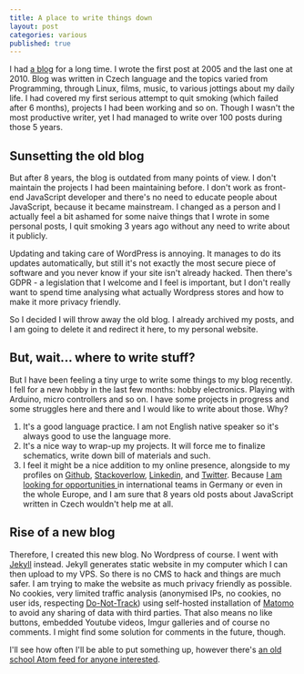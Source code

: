 ```yaml
---
title: A place to write things down
layout: post
categories: various
published: true
---
```


I had [a blog](https://zapisnik.pepiino.cz) for a long time. I wrote the first post at 2005 and the last one at 2010. Blog was written in Czech language and the topics varied from Programming, through Linux, films, music, to various jottings about my daily life. I had covered my first serious attempt to quit smoking (which failed after 6 months), projects I had been working and so on. Though I wasn't the most productive writer, yet I had managed to write over 100 posts during those 5 years.


## Sunsetting the old blog

But after 8 years, the blog is outdated from many points of view. I don't maintain the projects I had been maintaining before. I don't work as front-end JavaScript developer and there's no need to educate people about JavaScript, because it became mainstream. I changed as a person and I actually feel a bit ashamed for some naive things that I wrote in some personal posts, I quit smoking 3 years ago without any need to write about it publicly.

Updating and taking care of WordPress is annoying. It manages to do its updates automatically, but still it's not exactly the most secure piece of software and you never know if your site isn't already hacked. Then there's GDPR - a legislation that I welcome and I feel is important, but I don't really want to spend time analysing what actually Wordpress stores and how to make it more privacy friendly.

So I decided I will throw away the old blog. I already archived my posts, and I am going to delete it and redirect it here, to my personal website. 


## But, wait... where to write stuff?

But I have been feeling a tiny urge to write some things to my blog recently. I fell for a new hobby in the last few months: hobby electronics. Playing with Arduino, micro controllers and so on. I have some projects in progress and some struggles here and there and I would like to write about those. Why? 

1. It's a good language practice. I am not English native speaker so it's always good to use the language more. 
2. It's a nice way to wrap-up my projects. It will force me to finalize schematics, write down bill of materials and such.
3. I feel it might be a nice addition to my online presence, alongside to my profiles on [Github](https://github.com/josefadamcik), [Stackoverlow](https://stackoverflow.com/story/josef.adamcik), [Linkedin](https://www.linkedin.com/in/josefadamcik), and [Twitter](https://www.twitter.com/josefadamcik). Because [I am looking for opportunities ](/#interested) in international teams in Germany or even in the whole Europe, and I am sure that 8 years old posts about JavaScript written in Czech wouldn't help me at all.

## Rise of a new blog

Therefore, I created this new blog. No Wordpress of course. I went with [Jekyll](https://jekyllrb.com) instead. Jekyll generates static website in my computer which I can then upload to my VPS. So there is no CMS to hack and things are much safer. I am trying to make the website as much privacy friendly as possible. No cookies, very limited traffic analysis (anonymised IPs, no cookies, no user ids, respecting [Do-Not-Track](https://www.eff.org/issues/do-not-track)) using self-hosted installation of [Matomo](https://matomo.org) to avoid any sharing of data with third parties. That also means no like buttons, embedded Youtube videos, Imgur galleries and of course no comments. I might find some solution for comments in the future, though.

I'll see how often I'll be able to put something up, however there's [an old school Atom feed for anyone interested](https://josef-adamcik.cz/feed.xml).